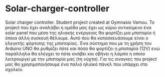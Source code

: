 # Solar-charger-controller
Solar charger controller. Student project created at Gymnasio Vamou. 
Το project που έχει αναλάβει η ομάδα μας έχει ως κύριο αντικείμενο ένα solar panel που μέσο της ηλιακής ενέργειας θα φορτίζει μια μπαταρία ή όποια άλλη συσκευή θέλουμε. Αυτό που θα κατασκευάσουμε είναι ο ελεγκτής φόρτισης της μπαταρίας. Ένα σύστημα που με τη χρήση του Arduino UNO θα ρυθμίζει πότε και πόσο θα φορτίζει η μπαταρία (12V) ενώ παράλληλα θα ελέγχει το πότε ανάβει και σβήνει η λάμπα η οποία λειτρουργεί με την μπαταρία μας (τη νύχτα). Για τις αναγκες του project μας θα χρησιμοποιήσουμε ένα παλιό ηλιακό πάνελ που υπάρχει στο σχολείο.

